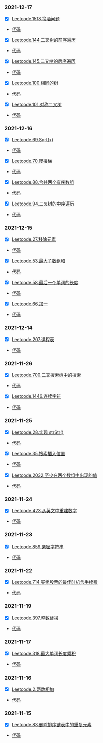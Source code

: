 ### 2021-12-17
- [x] [Leetcode.1518.换酒问题](https://leetcode-cn.com/problems/water-bottles/)
* [代码](https://github.com/SweetOlive/Lings/blob/master/LeetCode/src/leetcode/leetcode1518.java)

- [x] [Leetcode.144.二叉树的前序遍历](https://leetcode-cn.com/problems/binary-tree-preorder-traversal/)
* [代码](https://github.com/SweetOlive/Lings/blob/master/LeetCode/src/leetcode/leetcode144.java)

- [x] [Leetcode.145.二叉树的后序遍历](https://leetcode-cn.com/problems/binary-tree-postorder-traversal/)
* [代码](https://github.com/SweetOlive/Lings/blob/master/LeetCode/src/leetcode/leetcode145.java)

- [x] [Leetcode.100.相同的树](https://leetcode-cn.com/problems/same-tree/)
* [代码](https://github.com/SweetOlive/Lings/blob/master/LeetCode/src/leetcode/leetcode100.java)

- [x] [Leetcode.101.对称二叉树](https://leetcode-cn.com/problems/symmetric-tree/)
* [代码](https://github.com/SweetOlive/Lings/blob/master/LeetCode/src/leetcode/leetcode101.java)

### 2021-12-16
- [x] [Leetcode.69.Sqrt(x)](https://leetcode-cn.com/problems/sqrtx/)
* [代码](https://github.com/SweetOlive/Lings/blob/master/LeetCode/src/leetcode/leetcode69.java)

- [x] [Leetcode.70.爬楼梯](https://leetcode-cn.com/problems/climbing-stairs/)
* [代码](https://github.com/SweetOlive/Lings/blob/master/LeetCode/src/leetcode/leetcode70.java)

- [x] [Leetcode.88.合并两个有序数组](https://leetcode-cn.com/problems/merge-sorted-array/)
* [代码](https://github.com/SweetOlive/Lings/blob/master/LeetCode/src/leetcode/leetcode88.java)

- [x] [Leetcode.94.二叉树的中序遍历](https://leetcode-cn.com/problems/binary-tree-inorder-traversal/)
* [代码](https://github.com/SweetOlive/Lings/blob/master/LeetCode/src/leetcode/leetcode94.java)

### 2021-12-15
- [x] [Leetcode.27.移除元素](https://leetcode-cn.com/problems/remove-element/)
* [代码](https://github.com/SweetOlive/Lings/blob/master/LeetCode/src/leetcode/leetcode27.java)

- [x] [Leetcode.53.最大子数组和](https://leetcode-cn.com/problems/maximum-subarray/)
* [代码](https://github.com/SweetOlive/Lings/blob/master/LeetCode/src/leetcode/leetcode53.java)

- [x] [Leetcode.58.最后一个单词的长度](https://leetcode-cn.com/problems/length-of-last-word/)
* [代码](https://github.com/SweetOlive/Lings/blob/master/LeetCode/src/leetcode/leetcode58.java)

- [x] [Leetcode.66.加一](https://leetcode-cn.com/problems/plus-one/)
* [代码](https://github.com/SweetOlive/Lings/blob/master/LeetCode/src/leetcode/leetcode66.java)

### 2021-12-14
- [x] [Leetcode.207.课程表](https://leetcode-cn.com/problems/course-schedule/)     
* [代码](https://github.com/SweetOlive/Lings/blob/master/LeetCode/src/leetcode/leetcode207.java)

### 2021-11-26
- [x] [Leetcode.700.二叉搜索树中的搜索](https://leetcode-cn.com/problems/search-in-a-binary-search-tree/)
* [代码](https://github.com/SweetOlive/Lings/blob/master/LeetCode/src/leetcode/leetcode700.java)

- [x] [Leetcode.1446.连续字符](https://leetcode-cn.com/problems/consecutive-characters/)
* [代码](https://github.com/SweetOlive/Lings/blob/master/LeetCode/src/leetcode/leetcode1446.java)

### 2021-11-25
- [x] [Leetcode.28.实现 strStr()](https://leetcode-cn.com/problems/implement-strstr/)
* [代码](https://github.com/SweetOlive/Lings/blob/master/LeetCode/src/leetcode/leetcode28.java)

- [x] [Leetcode.35.搜索插入位置](https://leetcode-cn.com/problems/search-insert-position/)
* [代码](https://github.com/SweetOlive/Lings/blob/master/LeetCode/src/leetcode/leetcode35.java)

- [x] [Leetcode.2032.至少在两个数组中出现的值](https://leetcode-cn.com/problems/two-out-of-three/)
* [代码](https://github.com/SweetOlive/Lings/blob/master/LeetCode/src/leetcode/leetcode2032.java)

### 2021-11-24
- [x] [Leetcode.423.从英文中重建数字](https://leetcode-cn.com/problems/reconstruct-original-digits-from-english/)
* [代码](https://github.com/SweetOlive/Lings/blob/master/LeetCode/src/leetcode/leetcode423.java)

### 2021-11-23
- [x] [Leetcode.859.亲密字符串](https://leetcode-cn.com/problems/buddy-strings/)
* [代码](https://github.com/SweetOlive/Lings/blob/master/LeetCode/src/leetcode/leetcode859.java)

### 2021-11-22
- [x] [Leetcode.714.买卖股票的最佳时机含手续费](https://leetcode-cn.com/problems/best-time-to-buy-and-sell-stock-with-transaction-fee/)
* [代码](https://github.com/SweetOlive/Lings/blob/master/LeetCode/src/leetcode/leetcode714.java)

### 2021-11-19
- [x] [Leetcode.397.整数替换](https://leetcode-cn.com/problems/integer-replacement/)
* [代码](https://github.com/SweetOlive/Lings/blob/master/LeetCode/src/leetcode/leetcode397.java)

### 2021-11-17
- [x] [Leetcode.318.最大单词长度乘积](https://leetcode-cn.com/problems/maximum-product-of-word-lengths/)
* [代码](https://github.com/SweetOlive/Lings/blob/master/LeetCode/src/leetcode/leetcode318.java)

### 2021-11-16
- [x] [Leetcode.2.两数相加](https://leetcode-cn.com/problems/add-two-numbers/)
* [代码](https://github.com/SweetOlive/Lings/blob/master/LeetCode/src/leetcode/leetcode2.java)

### 2021-11-15
- [x] [Leetcode.83.删除排序链表中的重复元素](https://leetcode-cn.com/problems/remove-duplicates-from-sorted-list/)
* [代码](https://github.com/SweetOlive/Lings/blob/master/LeetCode/src/leetcode/leetcode83.java)